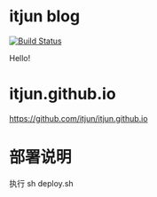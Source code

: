  # itjun blog

[![Build Status](https://travis-ci.com/itjun/blog.svg?branch=main)](https://travis-ci.com/itjun/blog)

Hello!

# itjun.github.io
https://github.com/itjun/itjun.github.io

# 部署说明
执行 sh deploy.sh